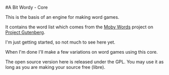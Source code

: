 #A Bit Wordy - Core

This is the basis of an engine for making word games.

It contains the word list which comes from the [Moby Words](http://www.gutenberg.org/ebooks/3201) project on [Project Gutenberg](http://www.gutenberg.org).


I'm just getting started, so not much to see here yet.

When I'm done I'll make a few variations on word games using this core.

The open source version here is released under the GPL. You may use it as long as you are making
your source free (libre).
